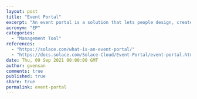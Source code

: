 ```yaml
---
layout: post
title: "Event Portal"
excerpt: "An event portal is a solution that lets people design, create, discover, catalog, share, visualize, secure, and manage events and event-driven applications."
acronym: "EP"
categories:
  - "Management Tool"
references:
  - "https://solace.com/what-is-an-event-portal/"
  - "https://docs.solace.com/Solace-Cloud/Event-Portal/event-portal.htm"
date: Thu, 09 Sep 2021 00:00:00 GMT
author: gvensan
comments: true
published: true
share: true
permalink: event-portal
---
```

